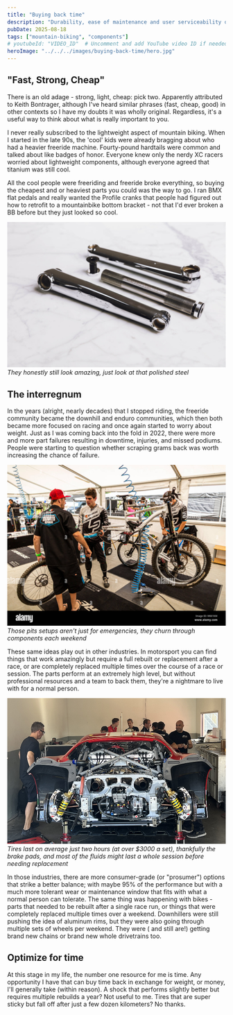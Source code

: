 ```yaml
---
title: "Buying back time"
description: "Durability, ease of maintenance and user serviceability over everything else."
pubDate: 2025-08-18
tags: ["mountain-biking", "components"]
# youtubeId: "VIDEO_ID"  # Uncomment and add YouTube video ID if needed
heroImage: "../../../images/buying-back-time/hero.jpg"
---
```


## "Fast, Strong, Cheap"

There is an old adage - strong, light, cheap: pick two. Apparently attributed to Keith Bontrager, although I've heard similar phrases (fast, cheap, good) in other contexts so I have my doubts it was wholly original. Regardless, it's a useful way to think about what is really important to you.

I never really subscribed to the lightweight aspect of mountain biking. When I started in the late 90s, the 'cool' kids were already bragging about who had a heavier freeride machine. Fourty-pound hardtails were common and talked about like badges of honor. Everyone knew only the nerdy XC racers worried about lightweight components, although everyone agreed that titanium was still cool.

All the cool people were freeriding and freeride broke everything, so buying the cheapest and or heaviest parts you could was the way to go. I ran BMX flat pedals and really wanted the Profile cranks that people had figured out how to retrofit to a mountainbike bottom bracket - not that I'd ever broken a BB before but they just looked so cool.

![Profile Racing cranks with polished steel finish on a mountain bike](../../../images/buying-back-time/profile-cranks.jpg)
_They honestly still look amazing, just look at that polished steel_

## The interregnum

In the years (alright, nearly decades) that I stopped riding, the freeride community became the downhill and enduro communities, which then both became more focused on racing and once again started to worry about weight. Just as I was coming back into the fold in 2022, there were more and more part failures resulting in downtime, injuries, and missed podiums. People were starting to question whether scraping grams back was worth increasing the chance of failure.

![world cup downhill pits](../../../images/buying-back-time/world-cup-pits.jpg)
_Those pits setups aren't just for emergencies, they churn through components each weekend_

These same ideas play out in other industries. In motorsport you can find things that work amazingly but require a full rebuilt or replacement after a race, or are completely replaced multiple times over the course of a race or session. The parts perform at an extremely high level, but without professional resources and a team to back them, they're a nightmare to live with for a normal person.

![imsa garage](../../../images/buying-back-time/imsa-garage.jpg)
_Tires last on average just two hours (at over $3000 a set), thankfully the brake pads, and most of the fluids might last a whole session before needing replacement_

In those industries, there are more consumer-grade (or "prosumer") options that strike a better balance; with maybe 95% of the performance but with a much more tolerant wear or maintenance window that fits with what a normal person can tolerate. The same thing was happening with bikes - parts that needed to be rebuilt after a single race run, or things that were completely replaced multiple times over a weekend. Downhillers were still pushing the idea of aluminum rims, but they were also going through multiple sets of wheels per weekend. They were ( and still are!) getting brand new chains or brand new whole drivetrains too.

## Optimize for time

At this stage in my life, the number one resource for me is time. Any opportunity I have that can buy time back in exchange for weight, or money, I'll generally take (within reason). A shock that performs slightly better but requires multiple rebuilds a year? Not useful to me. Tires that are super sticky but fall off after just a few dozen kilometers? No thanks.
